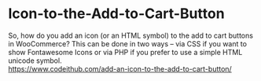 # Icon-to-the-Add-to-Cart-Button
So, how do you add an icon (or an HTML symbol) to the add to cart buttons in WooCommerce? This can be done in two ways – via CSS if you want to show Fontawesome Icons or via PHP if you prefer to use a simple HTML unicode symbol.<br>
https://www.codeithub.com/add-an-icon-to-the-add-to-cart-button/
